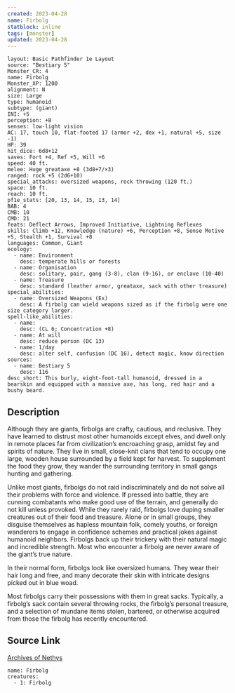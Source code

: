 ```yaml
---
created: 2023-04-28
name: Firbolg
statblock: inline
tags: [monster]
updated: 2023-04-28
---
```

```statblock
layout: Basic Pathfinder 1e Layout
source: "Bestiary 5"
Monster_CR: 4
name: Firbolg
Monster_XP: 1200
alignment: N
size: Large
type: humanoid
subtype: (giant)
INI: +5
perception: +8
senses: low-light vision
AC: 17, touch 10, flat-footed 17 (armor +2, dex +1, natural +5, size -1)
HP: 39
hit_dice: 6d8+12
saves: Fort +4, Ref +5, Will +6
speed: 40 ft.
melee: Huge greataxe +8 (3d8+7/×3)
ranged: rock +5 (2d6+10)
special_attacks: oversized weapons, rock throwing (120 ft.)
space: 10 ft.
reach: 10 ft.
pf1e_stats: [20, 13, 14, 15, 13, 14]
BAB: 4
CMB: 10
CMD: 21
feats: Deflect Arrows, Improved Initiative, Lightning Reflexes
skills: Climb +12, Knowledge (nature) +6, Perception +8, Sense Motive +5, Stealth +1, Survival +8
languages: Common, Giant
ecology:
  - name: Environment
    desc: temperate hills or forests
  - name: Organisation
    desc: solitary, pair, gang (3-8), clan (9-16), or enclave (10-40)
  - name: Treasure
    desc: standard (leather armor, greataxe, sack with other treasure)
special_abilities:
  - name: Oversized Weapons (Ex)
    desc: A firbolg can wield weapons sized as if the firbolg were one size category larger.
spell-like_abilities:
  - name:
    desc: (CL 6; Concentration +8)
  - name: At will
    desc: reduce person (DC 13)
  - name: 1/day
    desc: alter self, confusion (DC 16), detect magic, know direction
sources:
  - name: Bestiary 5
    desc: 116
desc_short: This burly, eight-foot-tall humanoid, dressed in a bearskin and equipped with a massive axe, has long, red hair and a bushy beard.
```
## Description
Although they are giants, firbolgs are crafty, cautious, and reclusive. They have learned to distrust most other humanoids except elves, and dwell only in remote places far from civilization’s encroaching grasp, amidst fey and spirits of nature. They live in small, close-knit clans that tend to occupy one large, wooden house surrounded by a field kept for harvest. To supplement the food they grow, they wander the surrounding territory in small gangs hunting and gathering.

 Unlike most giants, firbolgs do not raid indiscriminately and do not solve all their problems with force and violence. If pressed into battle, they are cunning combatants who make good use of the terrain, and generally do not kill unless provoked. While they rarely raid, firbolgs love duping smaller creatures out of their food and treasure. Alone or in small groups, they disguise themselves as hapless mountain folk, comely youths, or foreign wanderers to engage in confidence schemes and practical jokes against humanoid neighbors. Firbolgs back up their trickery with their natural magic and incredible strength. Most who encounter a firbolg are never aware of the giant’s true nature.

 In their normal form, firbolgs look like oversized humans. They wear their hair long and free, and many decorate their skin with intricate designs picked out in blue woad.

 Most firbolgs carry their possessions with them in great sacks. Typically, a firbolg’s sack contain several throwing rocks, the firbolg’s personal treasure, and a selection of mundane items stolen, bartered, or otherwise acquired from those the firbolg has recently encountered.
## Source Link
[Archives of Nethys](https://aonprd.com/MonsterDisplay.aspx?ItemName=Firbolg)
```encounter-table
name: Firbolg
creatures:
  - 1: Firbolg
```
